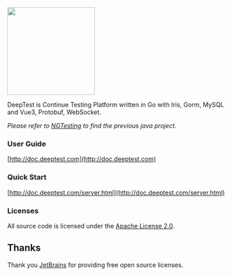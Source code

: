 <img src="xdoc/image/logo.png" width="200" />

DeepTest is Continue Testing Platform written in Go with Iris, Gorm, MySQL and Vue3, Protobuf, WebSocket.

*Please refer to [NGTesting](https://github.com/aaronchen2k/ngtesting-platform) to find the previous java project.*

### User Guide
[http://doc.deeptest.com](http://doc.deeptest.com)

### Quick Start
[http://doc.deeptest.com/server.html](http://doc.deeptest.com/server.html)

### Licenses
All source code is licensed under the [Apache License 2.0](LICENSE.md).

## Thanks
Thank you [JetBrains](https://www.jetbrains.com) for providing free open source licenses.
